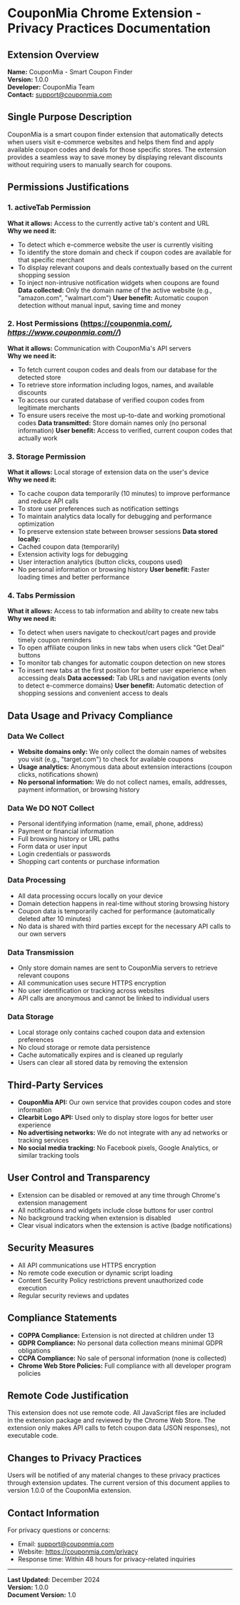 # CouponMia Chrome Extension - Privacy Practices Documentation

## Extension Overview
**Name:** CouponMia - Smart Coupon Finder  
**Version:** 1.0.0  
**Developer:** CouponMia Team  
**Contact:** support@couponmia.com  

## Single Purpose Description
CouponMia is a smart coupon finder extension that automatically detects when users visit e-commerce websites and helps them find and apply available coupon codes and deals for those specific stores. The extension provides a seamless way to save money by displaying relevant discounts without requiring users to manually search for coupons.

## Permissions Justifications

### 1. activeTab Permission
**What it allows:** Access to the currently active tab's content and URL  
**Why we need it:** 
- To detect which e-commerce website the user is currently visiting
- To identify the store domain and check if coupon codes are available for that specific merchant
- To display relevant coupons and deals contextually based on the current shopping session
- To inject non-intrusive notification widgets when coupons are found
**Data collected:** Only the domain name of the active website (e.g., "amazon.com", "walmart.com")
**User benefit:** Automatic coupon detection without manual input, saving time and money

### 2. Host Permissions (https://couponmia.com/*, https://www.couponmia.com//*)
**What it allows:** Communication with CouponMia's API servers  
**Why we need it:**
- To fetch current coupon codes and deals from our database for the detected store
- To retrieve store information including logos, names, and available discounts
- To access our curated database of verified coupon codes from legitimate merchants
- To ensure users receive the most up-to-date and working promotional codes
**Data transmitted:** Store domain names only (no personal information)
**User benefit:** Access to verified, current coupon codes that actually work

### 3. Storage Permission
**What it allows:** Local storage of extension data on the user's device  
**Why we need it:**
- To cache coupon data temporarily (10 minutes) to improve performance and reduce API calls
- To store user preferences such as notification settings
- To maintain analytics data locally for debugging and performance optimization
- To preserve extension state between browser sessions
**Data stored locally:** 
- Cached coupon data (temporarily)
- Extension activity logs for debugging
- User interaction analytics (button clicks, coupons used)
- No personal information or browsing history
**User benefit:** Faster loading times and better performance

### 4. Tabs Permission
**What it allows:** Access to tab information and ability to create new tabs  
**Why we need it:**
- To detect when users navigate to checkout/cart pages and provide timely coupon reminders
- To open affiliate coupon links in new tabs when users click "Get Deal" buttons
- To monitor tab changes for automatic coupon detection on new stores
- To insert new tabs at the first position for better user experience when accessing deals
**Data accessed:** Tab URLs and navigation events (only to detect e-commerce domains)
**User benefit:** Automatic detection of shopping sessions and convenient access to deals

## Data Usage and Privacy Compliance

### Data We Collect
- **Website domains only:** We only collect the domain names of websites you visit (e.g., "target.com") to check for available coupons
- **Usage analytics:** Anonymous data about extension interactions (coupon clicks, notifications shown)
- **No personal information:** We do not collect names, emails, addresses, payment information, or browsing history

### Data We DO NOT Collect
- Personal identifying information (name, email, phone, address)
- Payment or financial information
- Full browsing history or URL paths
- Form data or user input
- Login credentials or passwords
- Shopping cart contents or purchase information

### Data Processing
- All data processing occurs locally on your device
- Domain detection happens in real-time without storing browsing history
- Coupon data is temporarily cached for performance (automatically deleted after 10 minutes)
- No data is shared with third parties except for the necessary API calls to our own servers

### Data Transmission
- Only store domain names are sent to CouponMia servers to retrieve relevant coupons
- All communication uses secure HTTPS encryption
- No user identification or tracking across websites
- API calls are anonymous and cannot be linked to individual users

### Data Storage
- Local storage only contains cached coupon data and extension preferences
- No cloud storage or remote data persistence
- Cache automatically expires and is cleaned up regularly
- Users can clear all stored data by removing the extension

## Third-Party Services
- **CouponMia API:** Our own service that provides coupon codes and store information
- **Clearbit Logo API:** Used only to display store logos for better user experience
- **No advertising networks:** We do not integrate with any ad networks or tracking services
- **No social media tracking:** No Facebook pixels, Google Analytics, or similar tracking tools

## User Control and Transparency
- Extension can be disabled or removed at any time through Chrome's extension management
- All notifications and widgets include close buttons for user control
- No background tracking when extension is disabled
- Clear visual indicators when the extension is active (badge notifications)

## Security Measures
- All API communications use HTTPS encryption
- No remote code execution or dynamic script loading
- Content Security Policy restrictions prevent unauthorized code execution
- Regular security reviews and updates

## Compliance Statements
- **COPPA Compliance:** Extension is not directed at children under 13
- **GDPR Compliance:** No personal data collection means minimal GDPR obligations
- **CCPA Compliance:** No sale of personal information (none is collected)
- **Chrome Web Store Policies:** Full compliance with all developer program policies

## Remote Code Justification
This extension does not use remote code. All JavaScript files are included in the extension package and reviewed by the Chrome Web Store. The extension only makes API calls to fetch coupon data (JSON responses), not executable code.

## Changes to Privacy Practices
Users will be notified of any material changes to these privacy practices through extension updates. The current version of this document applies to version 1.0.0 of the CouponMia extension.

## Contact Information
For privacy questions or concerns:
- Email: support@couponmia.com
- Website: https://couponmia.com/privacy
- Response time: Within 48 hours for privacy-related inquiries

---

**Last Updated:** December 2024  
**Version:** 1.0.0  
**Document Version:** 1.0